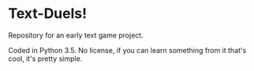 # Text-Duels!
Repository for an early text game project.

Coded in Python 3.5.  No license, if you can learn something from it that's cool, it's pretty simple.
